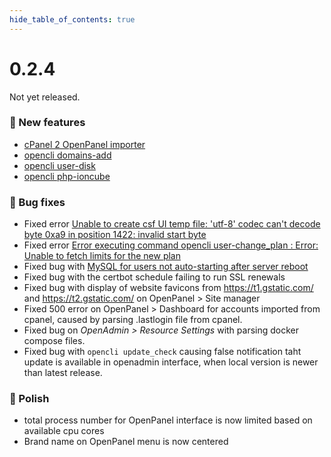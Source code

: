 ```yaml
--- 
hide_table_of_contents: true
---
```



# 0.2.4

Not yet released.




### 🚀 New features
- [cPanel 2 OpenPanel importer](/docs/articles/transfers/import-cpanel-backup-to-openpanel/)
- [opencli domains-add](https://dev.openpanel.co/cli/commands.html#Add-Domain-to-User)
- [opencli user-disk](https://dev.openpanel.co/cli/commands.html#View-disk-usage-for-user)
- [opencli php-ioncube](https://dev.openpanel.co/cli/commands.html#Enable-ioncube-loader)


### 🐛 Bug fixes
- Fixed error [Unable to create csf UI temp file: 'utf-8' codec can't decode byte 0xa9 in position 1422: invalid start byte](https://github.com/stefanpejcic/OpenPanel/issues/152)
- Fixed error [Error executing command opencli user-change_plan : Error: Unable to fetch limits for the new plan](https://community.openpanel.co/d/79-an-error-occurred-while-attempting-to-upgrade-the-hosting-plan)
- Fixed bug with [MySQL for users not auto-starting after server reboot](https://community.openpanel.co/d/77-bug-mysql-for-users-not-auto-starting-after-server-reboot)
- Fixed bug with the certbot schedule failing to run SSL renewals
- Fixed bug with display of website favicons from https://t1.gstatic.com/ and https://t2.gstatic.com/ on OpenPanel > Site manager
- Fixed 500 error on OpenPanel > Dashboard for accounts imported from cpanel, caused by parsing .lastlogin file from cpanel.
- Fixed bug on *OpenAdmin > Resource Settings* with parsing docker compose files.
- Fixed bug with `opencli update_check` causing false notification taht update is available in openadmin interface, when local version is newer than latest release.


### 💅 Polish
- total process number for OpenPanel interface is now limited based on available cpu cores
- Brand name on OpenPanel menu is now centered
